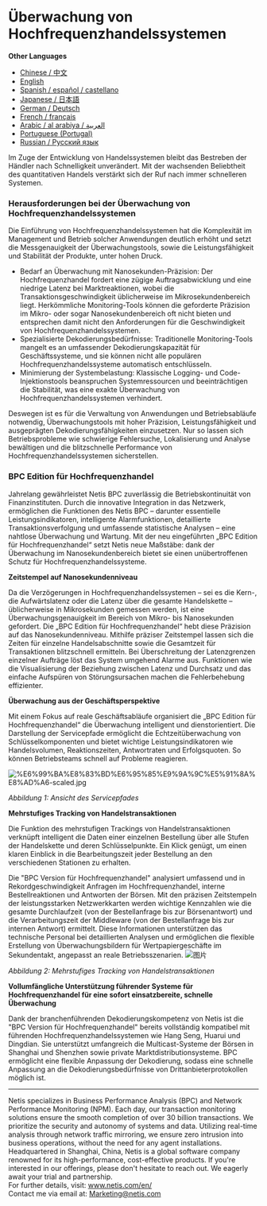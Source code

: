 # Überwachung von Hochfrequenzhandelssystemen

**Other Languages**

+ [Chinese / 中文](https://github.com/lvdeshuii/OverFlow/blob/main/docs/zh/High-frequency-Trading-System-Monitoring-zh.md)
+ [English](https://github.com/lvdeshuii/OverFlow/blob/main/docs/en/High-frequency-Trading-System-Monitoring-en.md)
+ [Spanish / español / castellano](https://github.com/lvdeshuii/OverFlow/blob/main/docs/es/High-frequency-Trading-System-Monitoring-es.md)
+ [Japanese / 日本語](https://github.com/lvdeshuii/OverFlow/blob/main/docs/ja/High-frequency-Trading-System-Monitoring-ja.md)
+ [German / Deutsch](https://github.com/lvdeshuii/OverFlow/blob/main/docs/de/High-frequency-Trading-System-Monitoring-de.md)
+ [French / français](https://github.com/lvdeshuii/OverFlow/blob/main/docs/fr/High-frequency-Trading-System-Monitoring-fr.md)
+ [Arabic / al arabiya / العربية](https://github.com/lvdeshuii/OverFlow/blob/main/docs/ar/High-frequency-Trading-System-Monitoring-ar.md)
+ [Portuguese (Portugal)](https://github.com/lvdeshuii/OverFlow/blob/main/docs/pt/High-frequency-Trading-System-Monitoring-pt.md)
+ [Russian / Русский язык](https://github.com/lvdeshuii/OverFlow/blob/main/docs/ru/High-frequency-Trading-System-Monitoring-ru.md)

Im Zuge der Entwicklung von Handelssystemen bleibt das Bestreben der Händler nach Schnelligkeit unverändert. Mit der wachsenden Beliebtheit des quantitativen Handels verstärkt sich der Ruf nach immer schnelleren Systemen.

### Herausforderungen bei der Überwachung von Hochfrequenzhandelssystemen

Die Einführung von Hochfrequenzhandelssystemen hat die Komplexität im Management und Betrieb solcher Anwendungen deutlich erhöht und setzt die Messgenauigkeit der Überwachungstools, sowie die Leistungsfähigkeit und Stabilität der Produkte, unter hohen Druck.

- Bedarf an Überwachung mit Nanosekunden-Präzision: Der Hochfrequenzhandel fordert eine zügige Auftragsabwicklung und eine niedrige Latenz bei Marktreaktionen, wobei die Transaktionsgeschwindigkeit üblicherweise im Mikrosekundenbereich liegt. Herkömmliche Monitoring-Tools können die geforderte Präzision im Mikro- oder sogar Nanosekundenbereich oft nicht bieten und entsprechen damit nicht den Anforderungen für die Geschwindigkeit von Hochfrequenzhandelssystemen.
- Spezialisierte Dekodierungsbedürfnisse: Traditionelle Monitoring-Tools mangelt es an umfassender Dekodierungskapazität für Geschäftssysteme, und sie können nicht alle populären Hochfrequenzhandelssysteme automatisch entschlüsseln.
- Minimierung der Systembelastung: Klassische Logging- und Code-Injektionstools beanspruchen Systemressourcen und beeinträchtigen die Stabilität, was eine exakte Überwachung von Hochfrequenzhandelssystemen verhindert.

Deswegen ist es für die Verwaltung von Anwendungen und Betriebsabläufe notwendig, Überwachungstools mit hoher Präzision, Leistungsfähigkeit und ausgeprägten Dekodierungsfähigkeiten einzusetzen. Nur so lassen sich Betriebsprobleme wie schwierige Fehlersuche, Lokalisierung und Analyse bewältigen und die blitzschnelle Performance von Hochfrequenzhandelssystemen sicherstellen.

### BPC Edition für Hochfrequenzhandel

Jahrelang gewährleistet Netis BPC zuverlässig die Betriebskontinuität von Finanzinstituten. Durch die innovative Integration in das Netzwerk, ermöglichen die Funktionen des Netis BPC – darunter essentielle Leistungsindikatoren, intelligente Alarmfunktionen, detaillierte Transaktionsverfolgung und umfassende statistische Analysen – eine nahtlose Überwachung und Wartung. Mit der neu eingeführten „BPC Edition für Hochfrequenzhandel“ setzt Netis neue Maßstäbe: dank der Überwachung im Nanosekundenbereich bietet sie einen unübertroffenen Schutz für Hochfrequenzhandelssysteme.

**Zeitstempel auf Nanosekundenniveau**

Da die Verzögerungen in Hochfrequenzhandelssystemen – sei es die Kern-, die Aufwärtslatenz oder die Latenz über die gesamte Handelskette – üblicherweise in Mikrosekunden gemessen werden, ist eine Überwachungsgenauigkeit im Bereich von Mikro- bis Nanosekunden gefordert. Die „BPC Edition für Hochfrequenzhandel“ hebt diese Präzision auf das Nanosekundenniveau. Mithilfe präziser Zeitstempel lassen sich die Zeiten für einzelne Handelsabschnitte sowie die Gesamtzeit für Transaktionen blitzschnell ermitteln. Bei Überschreitung der Latenzgrenzen einzelner Aufträge löst das System umgehend Alarme aus. Funktionen wie die Visualisierung der Beziehung zwischen Latenz und Durchsatz und das einfache Aufspüren von Störungsursachen machen die Fehlerbehebung effizienter.

**Überwachung aus der Geschäftsperspektive**

Mit einem Fokus auf reale Geschäftsabläufe organisiert die „BPC Edition für Hochfrequenzhandel“ die Überwachung intelligent und dienstorientiert. Die Darstellung der Servicepfade ermöglicht die Echtzeitüberwachung von Schlüsselkomponenten und bietet wichtige Leistungsindikatoren wie Handelsvolumen, Reaktionszeiten, Antwortraten und Erfolgsquoten. So können Betriebsteams schnell auf Probleme reagieren.

![%E6%99%BA%E8%83%BD%E6%95%85%E9%9A%9C%E5%91%8A%E8%AD%A6-scaled.jpg](https://www.netis.com/wp-content/uploads/2022/05/%E6%99%BA%E8%83%BD%E6%95%85%E9%9A%9C%E5%91%8A%E8%AD%A6-scaled.jpg)

*Abbildung 1: Ansicht des Servicepfades*

**Mehrstufiges Tracking von Handelstransaktionen**

Die Funktion des mehrstufigen Trackings von Handelstransaktionen verknüpft intelligent die Daten einer einzelnen Bestellung über alle Stufen der Handelskette und deren Schlüsselpunkte. Ein Klick genügt, um einen klaren Einblick in die Bearbeitungszeit jeder Bestellung an den verschiedenen Stationen zu erhalten.

Die "BPC Version für Hochfrequenzhandel" analysiert umfassend und in Rekordgeschwindigkeit Anfragen im Hochfrequenzhandel, interne Bestellreaktionen und Antworten der Börsen. Mit den präzisen Zeitstempeln der leistungsstarken Netzwerkkarten werden wichtige Kennzahlen wie die gesamte Durchlaufzeit (von der Bestellanfrage bis zur Börsenantwort) und die Verarbeitungszeit der Middleware (von der Bestellanfrage bis zur internen Antwort) ermittelt. Diese Informationen unterstützen das technische Personal bei detaillierten Analysen und ermöglichen die flexible Erstellung von Überwachungsbildern für Wertpapiergeschäfte im Sekundentakt, angepasst an reale Betriebsszenarien.
![图片](https://mmbiz.qpic.cn/mmbiz_jpg/o672k3fsicq19VyEficPiaZ2k9iaJhBWWYicHSHVWKyCm89sMW99ER72MfE1GBUsmQob7o6hmpjQvUD3BrDsFV33zlQ/640?wx_fmt=jpeg&tp=webp&wxfrom=5&wx_lazy=1&wx_co=1)

*Abbildung  2: Mehrstufiges Tracking von Handelstransaktionen*

**Vollumfängliche Unterstützung führender Systeme für Hochfrequenzhandel für eine sofort einsatzbereite, schnelle Überwachung**

Dank der branchenführenden Dekodierungskompetenz von Netis ist die "BPC Version für Hochfrequenzhandel" bereits vollständig kompatibel mit führenden Hochfrequenzhandelssystemen wie Hang Seng, Huarui und Dingdian. Sie unterstützt umfangreich die Multicast-Systeme der Börsen in Shanghai und Shenzhen sowie private Marktdistributionsysteme. BPC ermöglicht eine flexible Anpassung der Dekodierung, sodass eine schnelle Anpassung an die Dekodierungsbedürfnisse von Drittanbieterprotokollen möglich ist.

***
Netis specializes in Business Performance Analysis (BPC) and Network Performance Monitoring (NPM). Each day, our transaction monitoring solutions ensure the smooth completion of over 30 billion transactions. We prioritize the security and autonomy of systems and data. Utilizing real-time analysis through network traffic mirroring, we ensure zero intrusion into business operations, without the need for any agent installations. Headquartered in Shanghai, China, Netis is a global software company renowned for its high-performance, cost-effective products. If you're interested in our offerings, please don't hesitate to reach out. We eagerly await your trial and partnership.  
For further details, visit: www.netis.com/en/  
Contact me via email at: Marketing@netis.com

